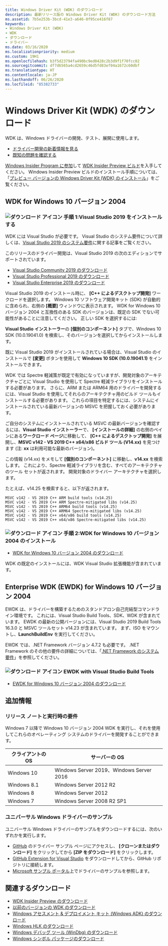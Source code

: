 ```yaml
---
title: Windows Driver Kit (WDK) のダウンロード
description: 最新リリース版の Windows Driver Kit (WDK) のダウンロード方法
ms.assetid: 7b5e253b-3bcd-41e3-a646-0f95ce416f87
keywords:
- Windows Driver Kit (WDK)
- WDK
- ダウンロード
- ドライバー
ms.date: 03/16/2020
ms.localizationpriority: medium
ms.custom: 19H1
ms.openlocfilehash: b3f5d23794fa490bc9ed0428c2b3d9f1f70fcc02
ms.sourcegitcommit: df7d6565a4cd2659c46d5fd83ef04a1672c60dbf
ms.translationtype: HT
ms.contentlocale: ja-JP
ms.lasthandoff: 06/26/2020
ms.locfileid: "85382733"
---
```

# <a name="download-the-windows-driver-kit-wdk"></a>Windows Driver Kit (WDK) のダウンロード

WDK は、Windows ドライバーの開発、テスト、展開に使用します。

* [ドライバー開発の新着情報を見る](what-s-new-in-driver-development.md)
* [既知の問題を確認する](https://go.microsoft.com/fwlink/?linkid=872986)

[Windows Insider Program に参加](https://insider.windows.com/)して [WDK Insider Preview ビルド](https://www.microsoft.com/en-us/software-download/windowsinsiderpreviewWDK)を入手してください。 Windows Insider Preview ビルドのインストール手順については、「[プレビュー バージョンの Windows Driver Kit (WDK) のインストール](installing-preview-versions-wdk.md)」をご覧ください。

## <a name="wdk-for-windows-10-version-2004"></a>WDK for Windows 10 バージョン 2004

### <a name="download-icon-step-1-install-visual-studio-2019"></a>![ダウンロード アイコン](images/download-install.png) 手順 1:Visual Studio 2019 をインストールする

WDK には Visual Studio が必要です。 Visual Studio のシステム要件について詳しくは、[Visual Studio 2019 のシステム要件](https://docs.microsoft.com/visualstudio/releases/2019/system-requirements)に関する記事をご覧ください。 

このリリースのドライバー開発は、Visual Studio 2019 の次のエディションでサポートされています。

* [Visual Studio Community 2019 のダウンロード](https://visualstudio.microsoft.com/thank-you-downloading-visual-studio/?sku=Community&rel=16)
* [Visual Studio Professional 2019 のダウンロード](https://visualstudio.microsoft.com/thank-you-downloading-visual-studio/?sku=Professional&rel=16)
* [Visual Studio Enterprise 2019 のダウンロード](https://visualstudio.microsoft.com/thank-you-downloading-visual-studio/?sku=Enterprise&rel=16)

Visual Studio 2019 のインストール時に、 **[C++ によるデスクトップ開発]** ワークロードを選択します。 Windows 10 ソフトウェア開発キット (SDK) が自動的に含められ、右側の **[概要]** ウィンドウに表示されます。 WDK for Windows 10 バージョン 2004 と互換性のある SDK のバージョンは、既定の SDK でない可能性があることに注意してください。 正しい SDK を選択するには:

**Visual Studio インストーラー**の **[個別のコンポーネント]** タブで、Windows 10 SDK (10.0.19041.0) を検索し、そのバージョンを選択してからインストールします。 

既に Visual Studio 2019 がインストールされている場合は、Visual Studio のインストールで **[変更]** ボタンを使用して **Windows 10 SDK (10.0.19041.1)** をインストールできます。

WDK では Spectre 軽減策が既定で有効になっていますが、開発対象のアーキテクチャごとに Visual Studio を使用して Spectre 軽減ライブラリをインストールする必要があります。 さらに、ARM または ARM64 用のドライバーを開発するには、Visual Studio を使用してそれらのアーキテクチャ用のビルド ツールもインストールする必要があります。 これらの項目を特定するには、システムにインストールされている最新バージョンの MSVC を把握しておく必要があります。

ご自分のシステムにインストールされている MSVC の最新バージョンを確認するには、**Visual Studio インストーラー**で、 **[インストールの詳細]** の右側のペインにある**ワークロード ページ**に移動して、 **[C++ によるデスクトップ開発]** を展開し、**MSVC v142 - VS 2019 C++ x64/x86 ビルド ツール (V14.xx)** を見つけます (注: **xx** は利用可能な最新のバージョン)。 

この情報 (v14.xx) をメモして **[個別のコンポーネント]** に移動し、**v14.xx** を検索します。 これにより、Spectre 軽減ライブラリを含む、すべてのアーキテクチャのツール セットが返されます。 開発対象のドライバー アーキテクチャを選択します。 

たとえば、v14.25 を検索すると、以下が返されます。

```
MSVC v142 - VS 2019 C++ ARM build tools (v14.25)
MSVC v142 - VS 2019 C++ ARM Spectre-mitigated libs (v14.25)
MSVC v142 - VS 2019 C++ ARM64 build tools (v14.25)
MSVC v142 - VS 2019 C++ ARM64 Spectre-mitigated libs (v14.25)
MSVC v142 - VS 2019 C++ x64/x86 build tools (v14.25)
MSVC v142 - VS 2019 C++ x64/x86 Spectre-mitigated libs (v14.25)
```

### <a name="download-icon-step-2-install-wdk-for-windows-10-version-2004"></a>![ダウンロード アイコン](images/download-install.png) 手順 2:WDK for Windows 10 バージョン 2004 のインストール

* [WDK for Windows 10 バージョン 2004 のダウンロード](https://go.microsoft.com/fwlink/?linkid=2128854)

WDK の既定のインストールには、WDK Visual Studio 拡張機能が含まれています。 

## <a name="enterprise-wdk-ewdk-for-windows-10-version-2004"></a>Enterprise WDK (EWDK) for Windows 10 バージョン 2004

EWDK は、ドライバーを構築するためのスタンドアロン自己完結型コマンドライン環境です。 これには、Visual Studio Build Tools、SDK、WDK が含まれています。  EWDK の最新の公開バージョンには、Visual Studio 2019 Build Tools 16.3.0 と MSVC ツールセット v14.23 が含まれています。  まず、ISO をマウントし、**LaunchBuildEnv** を実行してください。

EWDK では、.NET Framework バージョン 4.7.2 も必要です。 .NET Framework のその他の要件の詳細については、「[.NET Framework のシステム要件](https://docs.microsoft.com/dotnet/framework/get-started/system-requirements)」を参照してください。

### <a name="download-icon-ewdk-with-visual-studio-build-tools"></a>![ダウンロード アイコン](images/download-install.png) EWDK with Visual Studio Build Tools

* [EWDK for Windows 10 バージョン 2004 のダウンロード](https://docs.microsoft.com/legal/windows/hardware/enterprise-wdk-license-2019)

## <a name="additional-information"></a>追加情報

### <a name="release-notes-and-runtime-requirements"></a>リリース ノートと実行時の要件

Windows 7 以降で Windows 10 バージョン 2004 WDK を実行し、それを使用してこれらのオペレーティング システムのドライバーを開発することができます。

|クライアントの OS|サーバーの OS|
|-|-|
|Windows 10|Windows Server 2019、Windows Server 2016|
|Windows 8.1|Windows Server 2012 R2|
Windows 8|Windows Server 2012|
Windows 7|Windows Server 2008 R2 SP1|

### <a name="universal-windows-driver-samples"></a>ユニバーサル Windows ドライバーのサンプル

ユニバーサル Windows ドライバーのサンプルをダウンロードするには、次のいずれかを実行します。

* [GitHub](https://github.com/Microsoft/Windows-driver-samples) のドライバー サンプル ページにアクセスし、 **[クローンまたはダウンロード]** をクリックしてから **[ZIP をダウンロード]** をクリックします。
* [GitHub Extension for Visual Studio](https://visualstudio.github.com/) をダウンロードしてから、GitHub リポジトリに接続します。
* [Microsoft サンプル ポータル](https://docs.microsoft.com/samples/browse/?products=windows-wdk)上でドライバーのサンプルを参照します。

## <a name="related-downloads"></a>関連するダウンロード

* [WDK Insider Preview のダウンロード](https://www.microsoft.com/en-us/software-download/windowsinsiderpreviewWDK)
* [以前のバージョンの WDK のダウンロード](other-wdk-downloads.md)
* [Windows アセスメント & デプロイメント キット (Windows ADK) のダウンロード](https://docs.microsoft.com/windows-hardware/get-started/adk-install)
* [Windows HLK のダウンロード](https://docs.microsoft.com/windows-hardware/test/hlk/windows-hardware-lab-kit)
* [Windows デバッグ ツール (WinDbg) のダウンロード](https://docs.microsoft.com/windows-hardware/drivers/debugger/debugger-download-tools)
* [Windows シンボル パッケージのダウンロード](https://docs.microsoft.com/windows-hardware/drivers/debugger/debugger-download-symbols)
